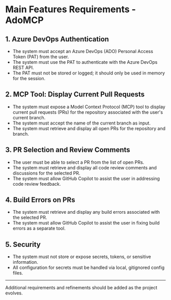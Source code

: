 # Main Features Requirements - AdoMCP

## 1. Azure DevOps Authentication
- The system must accept an Azure DevOps (ADO) Personal Access Token (PAT) from the user.
- The system must use the PAT to authenticate with the Azure DevOps REST API.
- The PAT must not be stored or logged; it should only be used in memory for the session.

## 2. MCP Tool: Display Current Pull Requests
- The system must expose a Model Context Protocol (MCP) tool to display current pull requests (PRs) for the repository associated with the user's current branch.
- The system must accept the name of the current branch as input.
- The system must retrieve and display all open PRs for the repository and branch.

## 3. PR Selection and Review Comments
- The user must be able to select a PR from the list of open PRs.
- The system must retrieve and display all code review comments and discussions for the selected PR.
- The system must allow GitHub Copilot to assist the user in addressing code review feedback.

## 4. Build Errors on PRs
- The system must retrieve and display any build errors associated with the selected PR.
- The system must allow GitHub Copilot to assist the user in fixing build errors as a separate tool.

## 5. Security
- The system must not store or expose secrets, tokens, or sensitive information.
- All configuration for secrets must be handled via local, gitignored config files.

---

Additional requirements and refinements should be added as the project evolves.
